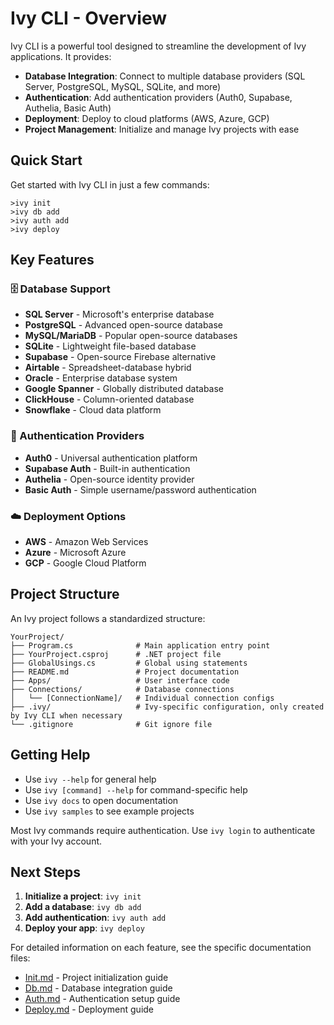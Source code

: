 ﻿# Ivy CLI - Overview

<Ingress Text="Streamline your Ivy development workflow with powerful CLI tools for project initialization, database integration, authentication, and deployment." />

Ivy CLI is a powerful tool designed to streamline the development of Ivy applications. It provides:

- **Database Integration**: Connect to multiple database providers (SQL Server, PostgreSQL, MySQL, SQLite, and more)
- **Authentication**: Add authentication providers (Auth0, Supabase, Authelia, Basic Auth)
- **Deployment**: Deploy to cloud platforms (AWS, Azure, GCP)
- **Project Management**: Initialize and manage Ivy projects with ease

## Quick Start

Get started with Ivy CLI in just a few commands:

```terminal
>ivy init
>ivy db add
>ivy auth add
>ivy deploy
```

## Key Features

### 🗄️ Database Support

- **SQL Server** - Microsoft's enterprise database
- **PostgreSQL** - Advanced open-source database
- **MySQL/MariaDB** - Popular open-source databases
- **SQLite** - Lightweight file-based database
- **Supabase** - Open-source Firebase alternative
- **Airtable** - Spreadsheet-database hybrid
- **Oracle** - Enterprise database system
- **Google Spanner** - Globally distributed database
- **ClickHouse** - Column-oriented database
- **Snowflake** - Cloud data platform

### 🔐 Authentication Providers

- **Auth0** - Universal authentication platform
- **Supabase Auth** - Built-in authentication
- **Authelia** - Open-source identity provider
- **Basic Auth** - Simple username/password authentication

### ☁️ Deployment Options

- **AWS** - Amazon Web Services
- **Azure** - Microsoft Azure
- **GCP** - Google Cloud Platform

## Project Structure

An Ivy project follows a standardized structure:

```text
YourProject/
├── Program.cs              # Main application entry point
├── YourProject.csproj      # .NET project file
├── GlobalUsings.cs         # Global using statements
├── README.md               # Project documentation
├── Apps/                   # User interface code
├── Connections/            # Database connections
│   └── [ConnectionName]/   # Individual connection configs
├── .ivy/                   # Ivy-specific configuration, only created by Ivy CLI when necessary
└── .gitignore              # Git ignore file
```

## Getting Help

- Use `ivy --help` for general help
- Use `ivy [command] --help` for command-specific help
- Use `ivy docs` to open documentation
- Use `ivy samples` to see example projects

Most Ivy commands require authentication. Use `ivy login` to authenticate with your Ivy account.

## Next Steps

1. **Initialize a project**: `ivy init`
2. **Add a database**: `ivy db add`
3. **Add authentication**: `ivy auth add`
4. **Deploy your app**: `ivy deploy`

For detailed information on each feature, see the specific documentation files:

- [Init.md](Init.md) - Project initialization guide
- [Db.md](Db.md) - Database integration guide
- [Auth.md](Auth.md) - Authentication setup guide
- [Deploy.md](Deploy.md) - Deployment guide
